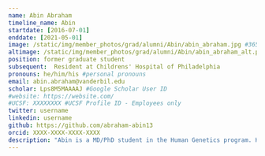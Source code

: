 ```yaml
---
name: Abin Abraham
timeline_name: Abin
startdate: [2016-07-01]
enddate: [2021-05-01]
image: /static/img/member_photos/grad/alumni/Abin/abin_abraham.jpg #365 x 365 pixels, 72 dpi
altimage: /static/img/member_photos/grad/alumni/Abin/abin_abraham_alt.png #365 x 365 pixels, 72 dpi
position: former graduate student
subsequent:  Resident at Childrens' Hospital of Philadelphia
pronouns: he/him/his #personal pronouns
email: abin.abraham@vanderbil.edu
scholar: Lps8M5MAAAAJ #Google Scholar User ID
#website: https://website.com/
#UCSF: XXXXXXXX #UCSF Profile ID - Employees only
twitter: username
linkedin: username
github: https://github.com/abraham-abin13
orcid: XXXX-XXXX-XXXX-XXXX
description: "Abin is a MD/PhD student in the Human Genetics program. He graduated from the University of Michigan with a B.S.E in Biomedical Engineering."
---
```

